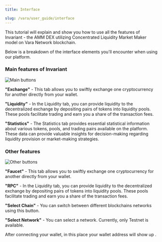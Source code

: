 ```yaml
---
title: Interface

slug: /vara/user_guide/interface
---
```


This tutorial will explain and show you how to use all the features of Invariant - the AMM DEX utilizing Concentrated Liquidity Market Maker model on Vara Network blockchain.

Below is a breakdown of the interface elements you'll encounter when using our platform.

### Main features of Invariant

![Main buttons](/img/docs/app/a0/a0_mainbuttons.png)

**"Exchange"** - This tab allows you to swiftly exchange one cryptocurrency for another directly from your wallet.

**"Liquidity"** - In the Liquidity tab, you can provide liquidity to the decentralized exchange by depositing pairs of tokens into liquidity pools. These pools facilitate trading and earn you a share of the transaction fees.

**"Statistics"** - The Statistics tab provides essential statistical information about various tokens, pools, and trading pairs available on the platform. These data can provide valuable insights for decision-making regarding liquidity provision or market-making strategies.

### Other features

![Other buttons](/img/docs/app/vara/vara_navbar.png)

**"Faucet"** - This tab allows you to swiftly exchange one cryptocurrency for another directly from your wallet.

**"RPC"** - In the Liquidity tab, you can provide liquidity to the decentralized exchange by depositing pairs of tokens into liquidity pools. These pools facilitate trading and earn you a share of the transaction fees.

**"Select Chain"** - You can switch between different blockchains networks using this button. 

**"Select Network"** - You can select a network. Currently, only Testnet is available. 

After connecting your wallet, in this place your wallet address will show up .

